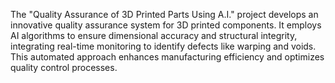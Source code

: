 The "Quality Assurance of 3D Printed Parts Using A.I." project develops an innovative quality assurance system for 3D printed components. It employs AI algorithms to ensure dimensional accuracy and structural integrity, integrating real-time monitoring to identify defects like warping and voids. This automated approach enhances manufacturing efficiency and optimizes quality control processes.
